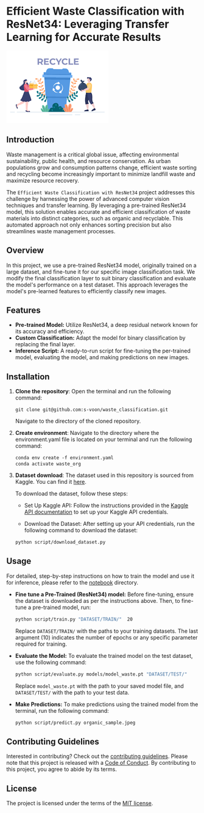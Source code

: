 # Efficient Waste Classification with ResNet34: Leveraging Transfer Learning for Accurate Results

![Recycling bin](recycle.png)

## Introduction
Waste management is a critical global issue, affecting environmental sustainability, public health, and resource conservation. As urban populations grow and consumption patterns change, efficient waste sorting and recycling become increasingly important to minimize landfill waste and maximize resource recovery.

The `Efficient Waste Classification with ResNet34` project addresses this challenge by harnessing the power of advanced computer vision techniques and transfer learning. By leveraging a pre-trained ResNet34 model, this solution enables accurate and efficient classification of waste materials into distinct categories, such as organic and recyclable. This automated approach not only enhances sorting precision but also streamlines waste management processes.

## Overview
In this project, we use a pre-trained ResNet34 model, originally trained on a large dataset, and fine-tune it for our specific image classification task. We modify the final classification layer to suit binary classification and evaluate the model's performance on a test dataset. This approach leverages the model's pre-learned features to efficiently classify new images.

## Features
- **Pre-trained Model:** Utilize ResNet34, a deep residual network known for its accuracy and efficiency.
- **Custom Classification:** Adapt the model for binary classification by replacing the final layer.
- **Inference Script:** A ready-to-run script for fine-tuning the per-trained model, evaluating the model, and making predictions on new images.

## Installation

1.  **Clone the repository**: Open the terminal and run the following command:

    ```         
    git clone git@github.com:s-voon/waste_classification.git
    ```

    Navigate to the directory of the cloned repository.

2.  **Create environment**: Navigate to the directory where the environment.yaml file is located on your terminal and run the following command:

    ```         
    conda env create -f environment.yaml
    conda activate waste_org
    ```

3. **Dataset download**: The dataset used in this repository is sourced from Kaggle. You can find it [here](https://www.kaggle.com/datasets/techsash/waste-classification-data).

    To download the dataset, follow these steps:

    - Set Up Kaggle API: Follow the instructions provided in the [Kaggle API documentation](https://www.kaggle.com/docs/api) to set up your Kaggle API credentials.

    - Download the Dataset:  After setting up your API credentials, run the following command to download the dataset:
    ```bash
    python script/download_dataset.py
    ```

## Usage

For detailed, step-by-step instructions on how to train the model and use it for inference, please refer to the [notebook](notebook/waste_classification.ipynb) directory.

- **Fine tune a Pre-Trained (ResNet34) model:**
    Before fine-tuning, ensure the dataset is downloaded as per the instructions above. Then, to fine-tune a pre-trained model, run:
    ```bash
    python script/train.py "DATASET/TRAIN/"  20
    ```
    Replace `DATASET/TRAIN/` with the paths to your training datasets. The last argument (10) indicates the number of epochs or any specific parameter required for training.

- **Evaluate the Model:** To evaluate the trained model on the test dataset, use the following command:
    ```bash
    python script/evaluate.py models/model_waste.pt "DATASET/TEST/"
    ```
    Replace `model_waste.pt` with the path to your saved model file, and `DATASET/TEST/` with the path to your test data.

- **Make Predictions:** To make predictions using the trained model from the terminal, run the following command:
    ```bash
    python script/predict.py organic_sample.jpeg
    ```    

## Contributing Guidelines

Interested in contributing? Check out the [contributing guidelines](CONTRIBUTING.md). Please note that this project is released with a [Code of Conduct](CODE_OF_CONDUCT.md). By contributing to this project, you agree to abide by its terms.

## License

The project is licensed under the terms of the [MIT license](https://github.com/s-voon/waste_classification/blob/main/LICENSE).
